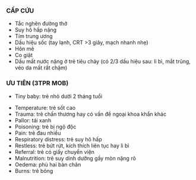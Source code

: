 ### CẤP CỨU
+ Tắc nghẽn đường thở
+ Suy hô hấp nặng
+ Tím trung ương
+ Dấu hiệu sốc (tay lạnh, CRT >3 giây, mạch nhanh nhẹ)
+ Hôn mê
+ Co giật
+ Dấu mất nước nặng ở trẻ tiêu chảy (có 2/3 dấu hiệu sau: li bì, mắt trũng, véo da mất rất chậm)

### ƯU TIÊN (3TPR MOB)
- Tiny baby: trẻ nhỏ dưới 2 tháng tuổi
+ Temperature: trẻ sốt cao
+ Trauma: trẻ chấn thương hay có vấn đề ngoại khoa khẩn khác
+ Pallor: tái xanh
+ Poisoning: trẻ bị ngộ độc
+ Pain: trẻ đau nhiều
+ Respiratory distress: trẻ suy hô hấp
+ Restless: trẻ bứt rứt, kích thích liên tục hay li bì
+ Referral: trẻ có giấy chuyển viện
+ Malnutrition: trẻ suy dinh dưỡng gầy mòn nặng rõ
+ Oedema: phù hai bàn chân
+ Burns: trẻ bỏng
